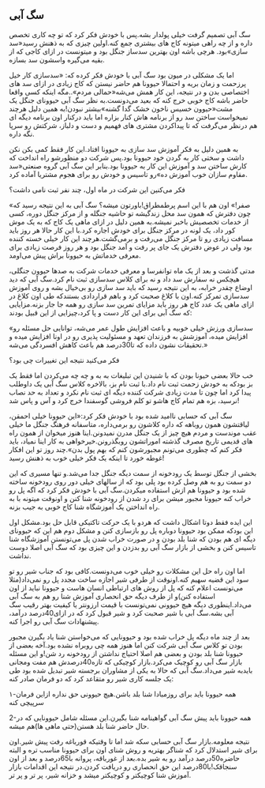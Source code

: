 ## سگ آبی

سگ آبی تصمیم گرفت خیلی پولدار بشه.پس با خودش فکر کرد که تو چه کاری تخصص داره و از چه راهی میتونه کاج های بیشتری جمع کنه.اولین چیزی که به ذهنش رسید«سد سازی»بود. هرچی باشه اون بهترین سدساز جنگل بود و میتونست در ازای کاجی که از بقیه می‌گیره واسشون سد بسازه.

اما یک مشکلی در میون بود سگ آبی با خودش فکر کرده که: «سدسازی کار خیل پرزحمت و زمان بریه و احتمالا حیوونا هم حاضر نیستن که کاج زیادی در ازای سد های اختصاصی بدن و در نتیجه، این کار همش می‌شه«حمالی مردم»..مگه اینکه کسی واقعا حاضر باشه کاج خوبی خرج کنه که بعید می‌دونست.به نظر سگ آبی حیوونای جنگل یک مشت«حیوون خسیس ناخون خشک گدا گشنه»بیشتر نبودن!به همین دلیل هرچند نمیخواست ساختن سد رو از برنامه هاش کنار بزاره اما باید درکنار اون برنامه دیگه ای هم درنظر می‌گرفت که تا پیداکردن مشتری های فهمیم و دست و دلباز، شرکتش رو سرپا نگه داره.

به همین دلیل به فکر آموزش سد سازی به حیوونا افتاد.این کار فقط کمی بکن نکن داشت و سختی کار به گردن خود حیوونا بود.پس شرکت دو منظورشو راه انداخت که کارش ساختن سد و آموزش این کار به حیوونا بود.بنابر این سگ آبی گروه صنعتی«سد مقاوم سازان خوب آموزش ده»رو تاسیس و خودش رو  برای هجوم مشتریا آماده کرد.

فکر می‌کنین این شرکت در ماه اول، چند نفر ثبت نامی داشت؟

«صفر!» اون هم با این اسم پرطمطراق!باورتون میشه؟ سگ آبی به این نتیجه رسید که چون دفترش که همون سد محل زندگیشه تو حاشیه جنگله و از مرکز جنگل دوره، کسی از خدمات تخصصیش باخبر نمیشه.به همین دلیل در ازای ماهی یک کاج که به یک موش کور داد، یک لونه در مرکز جنگل برای خودش اجاره کرد.با این کار حالا هر روز باید مسافت زیادی رو تا مرکز جنگل می‌رفت و برمی‌گشت.هرچند این کار خیلی خسته کننده بود ولی در عوض دفترش یک جای پر رفت و آمد جنگل بود و هر روز فرصت زیادی برای معرفی خدماتش به حیوونا براش پیش می‌اومد.

مدتی گذشت و بعد از یک ماه توانفرسا و معرفی خدمات شرکت به صدها حیوون جنگلی، هیچکس نه سفارش سد داد و نه برای کلاس سدسازی ثبت نام کرد.سگ آبی که دید اوضاع چقدر خرابه، به این نتیجه رسید که باید سد سازی رو بی‌خیال بشه و روی آموزش سدسازی تمرکز کنه.اون با کلاغ صحبت کرد و باهم قراردادی بستندکه طی اون کلاغ در ازای ماهی یک عدد کاج هر روز باید مزایای تمرین سد سازی رو همه جا جار بزنه.مزایایی که سگ آبی برای این کار دست و پا کرد،چیزایی از این قبیل بودند:

«سدسازی ورزش خیلی خوبیه و باعث افزایش طول عمر می‌شه، توانایی حل مسئله رو افزایش میده، آموزشش به فرزندان تعهد و مسئولیت پذیری رو در اونا افزایش میده و تحقیقات نشون داده که تا30درصد هم باعث کاهش افسردگی می‌شه.»

فکر می‌کنید نتیجه این تغییرات چی بود؟

خب حالا بعضی حیونا بودن که با شنیدن این تبلیغات به به و چه چه می‌کردن اما فقط یک بز بودکه به خودش زحمت ثبت نام داد.با ثبت نام بز، بالاخره کلاس سگ آبی یک داوطلب پیدا کرد اما چون تا مدت زیادی شرکت کننده دیگه ای ثبت نام نکرد و تعداد به حد نصاب نرسید، بزه هم تمام کاج هاشو تو کلم فروشی گوسفندا خرج کرد و آس و پاس شد!

سگ آبی که حسابی ناامید شده بود با خودش فکر کرد:«این حیوونا خیلی احمقن، لیاقتشون همون روباهه که داره کلاشون رو برمی‌داره، متاسفانه فرهنگ جنگل ما خیلی عقب موندست و مردم هیچ چیز از یک جنگل مدرن نمیدونن.اینا هنوز میخوان از همون راه های قدیمی تاریخ مصرف گذشته اموراتشون روبگذرونن.خیرخواهی به کار اینا نمیاد، باید فکر کنم که چطوری می‌تونم مجبورشون کنم که بهم پول بدن».چند روز تو این افکار غوطه خورد تا اینکه یک فکر خیلی خوب به ذهنش رسید!

بخشی از جنگل توسط یک رودخونه از سمت دیگه جنگل جدا می‌شد.و تنها مسیری که این دو سمت رو به هم وصل کرده بود پلی بود که از سالهای خیلی دور روی رودخونه ساخته شده بود و حیوونا هم ازش استفاده میکردن.سگ آبی با خودش فکر کرد که اگه پل رو خراب کنه حیوونا مجبور میشن برای رد شدن از رودخونه شنا کنن و اونوقت میتونه با به راه انداختن یک آموزشگاه شنا کاج خوبی به جیب بزنه.

این ایده فقط دوتا اشکال داشت که هردو با یک حرکت تاکتیکی قابل حل بود.مشکل اول این بودکه ممکن بود حیوونا دوباره پل رو بازسازی کنن و مشکل دوم هم این که حیوونای دیگه ای هم بودن که شنا بلد بودن و در صورت خراب شدن پل می‌تونستن آموزشگاه شنا تاسیس کنن و بخشی از بازار سگ آبی رو بدزدن و این چیزی بود که سگ آبی اصلا دوست نداشت.

اما اون راه حل این مشکلات رو خیلی خوب می‌دونست.کافی بود که جناب شیر رو تو سود این قضیه سهیم کنه.اونوقت از طرفی شیر اجازه ساخت مجدد پل رو نمی‌داد\(مثلا می‌تونست اعلام کنه که پل از روش های ارتباطی انسان هاست و حیوونا نباید از اون استفاده کنن\)و از طرف دیگه حق انحصاری آموزش شنا رو هم به سگ آبی می‌داد.اینطوری دیگه هیچ حیوونی نمی‌تونست با قیمت ارزونتر یا کیفیت بهتر رقیب سگ آبی بشه.سگ آبی با شیر صحبت کرد و شیر قبول کرد که در ازای40درصد درآمد، پیشنهادات سگ آبی رو اجرا کنه.

بعد از چند ماه دیگه پل خراب شده بود و حیوونایی که می‌خواستن شنا یاد بگیرن مجبور بودن تو کلاس سگ آبی شرکت کنن اما هنوز همه چی روبراه نشده بود.آخه بعضی از حیوونا شنا بلد بودن و بعضی هم اصلا احتیاج نداشتن از رودخونه رد شن!و این مسئله بازار سگ آبی رو کوچیک می‌کرد.بازار کوچیکی که تازه40درصدش هم مفت ومجانی بایدبه شیر می‌داد.سگ آبی که حالا به یکی از مشاوران برجسته شیر تبدیل شده بود طی یک جلسه کاری شیر رو متقاعد کرد که دو فرمان صادر کنه:

۱-همه حیوونا باید برای روزمبادا شنا بلد باشن.هیچ حیوونی حق نداره ازاین فرمان سرپیچی کنه

2-همه حیوونا باید پیش سگ آبی گواهینامه شنا بگیرن.این مسئله شامل حیوونایی که در حال حاضر شنا بلد هستن\(حتی ماهی ها\)هم میشه.

نتیجه معلومه.بازار سگ آبی حسابی سکه شد اما تا وقتیکه قورباغه رفت پیش شیر.اون برای شیر استدلال کرد که شناگر بهتریه و روش شنای اون برای حیوونا مناسب تره و البته حاضره50درصد درآمد رو به شیر بده.بعد از غورباقه، پروانه با65درصد و بعد از اون سنجاقک!با80درصد این حق انحصاری رو دریافت کردن.در نتیجه این اقدامات بازار آموزش شنا کوچیکتر و کوچیکتر میشد و خزانه شیر، پر تر و پر تر.

